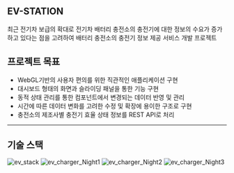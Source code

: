   EV-STATION  
--- 
최근 전기차 보급의 확대로 전기차 배터리 충전소의 충전기에 대한 정보의 수요가 증가하고 있다는 점을 고려하여 배터리 충전소의 충전기 정보 제공 서비스 개발 프로젝트

프로젝트 목표
---
* WebGL기반의 사용자 편의를 위한 직관적인 애플리케이션 구현
* 대시보드 형태의 화면과 슬라이딩 패널을 통한 기능 구현
* 동적 상태 관리를 통한 컴포넌트에서 변경되는 데이터 반영 및 관리
* 시간에 따른 데이터 변화를 고려한 수정 및 확장에 용이한 구조로 구현
* 충전소의 제조사별 충전기 효율 상태 정보를 REST API로 처리
---
기술 스택  
---
![ev_stack](https://github.com/wkddns40/ev-station/assets/30453120/ffa467db-e5b6-45cd-8838-5e7e5d724ed6)
![ev_charger_Night1](<img src="/assets/30453120/77656883-0e0d-4eb4-b113-7f10679629ec" width="700" height="370">)
![ev_charger_Night2](https://github.com/wkddns40/ev-station/assets/30453120/06561922-60cd-4b3f-af66-759bcb21c8d4)
![ev_charger_Night3](https://github.com/wkddns40/ev-station/assets/30453120/b69b1b2e-565e-4f61-ab0c-08c75209f264)
